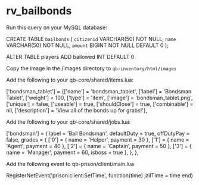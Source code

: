 # rv_bailbonds

Run this query on your MySQL database:

CREATE TABLE `bailbonds` (
 `citizenid` VARCHAR(50) NOT NULL,
 `name` VARCHAR(50) NOT NULL,
 `amount` BIGINT NOT NULL DEFAULT 0
);

ALTER TABLE players ADD bailowed INT DEFAULT 0

Copy the image in the /images directory to `qb-inventory/html/images`

Add the following to your qb-core/shared/items.lua:

['bondsman_tablet'] = {['name'] = 'bondsman_tablet', ['label'] = 'Bondsman Tablet', ['weight'] = 100, ['type'] = 'item', ['image'] = 'bondsman_tablet.png', ['unique'] = false, ['useable'] = true, ['shouldClose'] = true, ['combinable'] = nil, ['description'] = 'View all of the bonds up for grabs!'},

Add the following to your qb-core/shared/jobs.lua:

['bondsman'] = {
    label = 'Bail Bondsman',
    defaultDuty = true,
    offDutyPay = false,
    grades = {
        ['0'] = {
            name = 'Helper',
            payment = 30
        },
        ['1'] = {
            name = 'Agent',
            payment = 40
        },
        ['2'] = {
            name = 'Captain',
            payment = 50
        },
        ['3'] = {
            name = 'Manager',
            payment = 60,
            isboss = true
        },
    },
},

Add the following event to qb-prison/client/main.lua

RegisterNetEvent('prison:client:SetTime', function(time)
	jailTime = time
end)